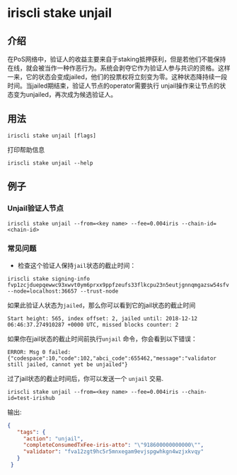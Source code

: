 # iriscli stake unjail

## 介绍


在PoS网络中，验证人的收益主要来自于staking抵押获利，但是若他们不能保持在线，就会被当作一种作恶行为。系统会剥夺它作为验证人参与共识的资格。这样一来，它的状态会变成jailed，他们的投票权将立刻变为零。这种状态降持续一段时间。当jailed期结束，验证人节点的operator需要执行 unjail操作来让节点的状态变为unjailed，再次成为候选验证人。


## 用法

```
iriscli stake unjail [flags]
```

打印帮助信息

```
iriscli stake unjail --help
```

## 例子

### Unjail验证人节点

```
iriscli stake unjail --from=<key name> --fee=0.004iris --chain-id=<chain-id>
```
### 常见问题

* 检查这个验证人保持`jail`状态的截止时间：

```$xslt
iriscli stake signing-info fvp1zcjduepqewwc93xwvt0ym6prxx9ppfzeufs33flkcpu23n5eutjgnnqmgazsw54sfv --node=localhost:36657 --trust-node
```

如果此验证人状态为`jailed`，那么你可以看到它的jail状态的截止时间

```
Start height: 565, index offset: 2, jailed until: 2018-12-12 06:46:37.274910287 +0000 UTC, missed blocks counter: 2
```

如果你在jail状态的截止时间前执行`unjail` 命令，你会看到以下错误：

```$xslt
ERROR: Msg 0 failed: {"codespace":10,"code":102,"abci_code":655462,"message":"validator still jailed, cannot yet be unjailed"}
```

过了jail状态的截止时间后，你可以发送一个 `unjail` 交易. 

```
iriscli stake unjail --from=<key name> --fee=0.004iris --chain-id=test-irishub
```

输出:

```json
{
   "tags": {
     "action": "unjail",
     "completeConsumedTxFee-iris-atto": "\"918600000000000\"",
     "validator": "fva12zgt9hc5r5mnxegam9evjspgwhkgn4wzjxkvqy"
   }
 }
```
